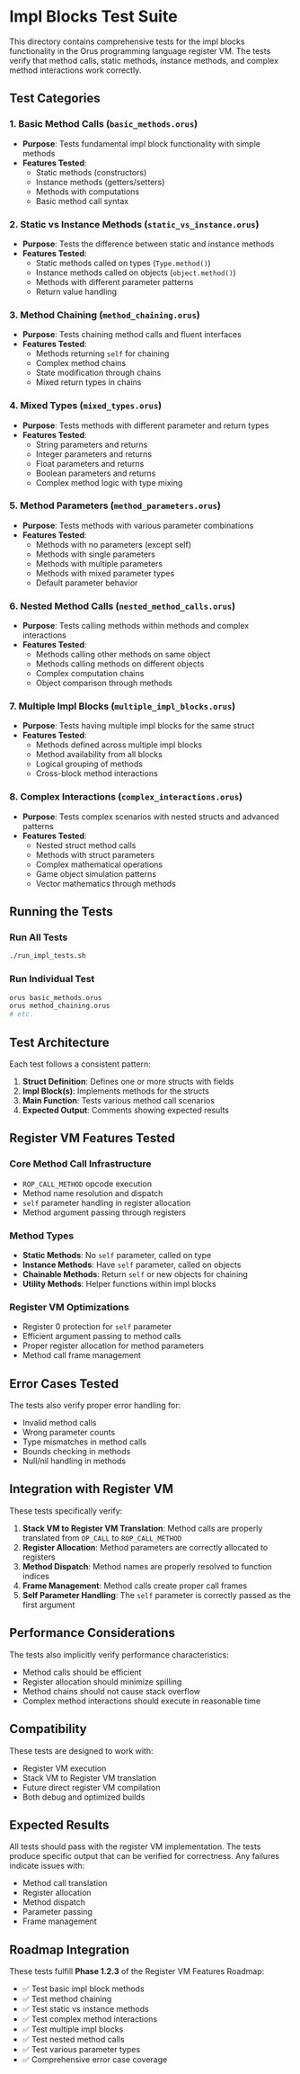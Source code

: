 # Impl Blocks Test Suite

This directory contains comprehensive tests for the impl blocks functionality in the Orus programming language register VM. The tests verify that method calls, static methods, instance methods, and complex method interactions work correctly.

## Test Categories

### 1. Basic Method Calls (`basic_methods.orus`)
- **Purpose**: Tests fundamental impl block functionality with simple methods
- **Features Tested**:
  - Static methods (constructors)
  - Instance methods (getters/setters)
  - Methods with computations
  - Basic method call syntax

### 2. Static vs Instance Methods (`static_vs_instance.orus`)
- **Purpose**: Tests the difference between static and instance methods
- **Features Tested**:
  - Static methods called on types (`Type.method()`)
  - Instance methods called on objects (`object.method()`)
  - Methods with different parameter patterns
  - Return value handling

### 3. Method Chaining (`method_chaining.orus`)
- **Purpose**: Tests chaining method calls and fluent interfaces
- **Features Tested**:
  - Methods returning `self` for chaining
  - Complex method chains
  - State modification through chains
  - Mixed return types in chains

### 4. Mixed Types (`mixed_types.orus`)
- **Purpose**: Tests methods with different parameter and return types
- **Features Tested**:
  - String parameters and returns
  - Integer parameters and returns
  - Float parameters and returns
  - Boolean parameters and returns
  - Complex method logic with type mixing

### 5. Method Parameters (`method_parameters.orus`)
- **Purpose**: Tests methods with various parameter combinations
- **Features Tested**:
  - Methods with no parameters (except self)
  - Methods with single parameters
  - Methods with multiple parameters
  - Methods with mixed parameter types
  - Default parameter behavior

### 6. Nested Method Calls (`nested_method_calls.orus`)
- **Purpose**: Tests calling methods within methods and complex interactions
- **Features Tested**:
  - Methods calling other methods on same object
  - Methods calling methods on different objects
  - Complex computation chains
  - Object comparison through methods

### 7. Multiple Impl Blocks (`multiple_impl_blocks.orus`)
- **Purpose**: Tests having multiple impl blocks for the same struct
- **Features Tested**:
  - Methods defined across multiple impl blocks
  - Method availability from all blocks
  - Logical grouping of methods
  - Cross-block method interactions

### 8. Complex Interactions (`complex_interactions.orus`)
- **Purpose**: Tests complex scenarios with nested structs and advanced patterns
- **Features Tested**:
  - Nested struct method calls
  - Methods with struct parameters
  - Complex mathematical operations
  - Game object simulation patterns
  - Vector mathematics through methods

## Running the Tests

### Run All Tests
```bash
./run_impl_tests.sh
```

### Run Individual Test
```bash
orus basic_methods.orus
orus method_chaining.orus
# etc.
```

## Test Architecture

Each test follows a consistent pattern:

1. **Struct Definition**: Defines one or more structs with fields
2. **Impl Block(s)**: Implements methods for the structs
3. **Main Function**: Tests various method call scenarios
4. **Expected Output**: Comments showing expected results

## Register VM Features Tested

### Core Method Call Infrastructure
- `ROP_CALL_METHOD` opcode execution
- Method name resolution and dispatch
- `self` parameter handling in register allocation
- Method argument passing through registers

### Method Types
- **Static Methods**: No `self` parameter, called on type
- **Instance Methods**: Have `self` parameter, called on objects
- **Chainable Methods**: Return `self` or new objects for chaining
- **Utility Methods**: Helper functions within impl blocks

### Register VM Optimizations
- Register 0 protection for `self` parameter
- Efficient argument passing to method calls
- Proper register allocation for method parameters
- Method call frame management

## Error Cases Tested

The tests also verify proper error handling for:
- Invalid method calls
- Wrong parameter counts
- Type mismatches in method calls
- Bounds checking in methods
- Null/nil handling in methods

## Integration with Register VM

These tests specifically verify:
1. **Stack VM to Register VM Translation**: Method calls are properly translated from `OP_CALL` to `ROP_CALL_METHOD`
2. **Register Allocation**: Method parameters are correctly allocated to registers
3. **Method Dispatch**: Method names are properly resolved to function indices
4. **Frame Management**: Method calls create proper call frames
5. **Self Parameter Handling**: The `self` parameter is correctly passed as the first argument

## Performance Considerations

The tests also implicitly verify performance characteristics:
- Method calls should be efficient
- Register allocation should minimize spilling
- Method chains should not cause stack overflow
- Complex method interactions should execute in reasonable time

## Compatibility

These tests are designed to work with:
- Register VM execution
- Stack VM to Register VM translation
- Future direct register VM compilation
- Both debug and optimized builds

## Expected Results

All tests should pass with the register VM implementation. The tests produce specific output that can be verified for correctness. Any failures indicate issues with:
- Method call translation
- Register allocation
- Method dispatch
- Parameter passing
- Frame management

## Roadmap Integration

These tests fulfill **Phase 1.2.3** of the Register VM Features Roadmap:
- ✅ Test basic impl block methods
- ✅ Test method chaining  
- ✅ Test static vs instance methods
- ✅ Test complex method interactions
- ✅ Test multiple impl blocks
- ✅ Test nested method calls
- ✅ Test various parameter types
- ✅ Comprehensive error case coverage